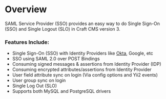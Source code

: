 # Overview

SAML Service Provider (SSO) provides an easy way to do Single Sign-On (SSO) and Single Logout (SLO) in Craft CMS version 3.

### Features Include:
* Single Sign-On (SSO) with Identity Providers like [Okta](https://okta.com), Google, etc
* SSO using SAML 2.0 over POST Bindings
* Consuming signed messages & assertions from Identity Provider (IDP)
* Consuming encrypted attributes/assertions from Identity Provider
* User field attribute sync on login (Via config options and Yii2 events)
* User group sync on login
* Single Log Out (SLO)
* Supports both MySQL and PostgreSQL drivers